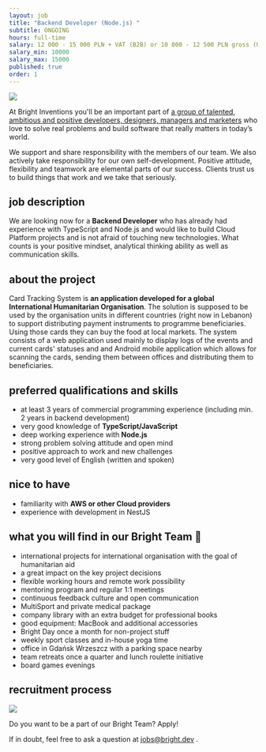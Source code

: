 ```yaml
---
layout: job
title: "Backend Developer (Node.js) "
subtitle: ONGOING
hours: full-time
salary: 12 000 - 15 000 PLN + VAT (B2B) or 10 000 - 12 500 PLN gross (UoP)
salary_min: 10000
salary_max: 15000
published: true
order: 1
---
```

![](/images/frontendteam_bright-inventions.png)

At Bright Inventions you'll be an important part of [a group of talented, ambitious and positive developers, designers, managers and marketers](https://brightinventions.pl/about-us/team/) who love to solve real problems and build software that really matters in today’s world.

We support and share responsibility with the members of our team. We also actively take responsibility for our own self-development. Positive attitude, flexibility and teamwork are elemental parts of our success. Clients trust us to build things that work and we take that seriously.

## [](https://brightinventions.pl/jobs/fullstack-developer#job-description)job description

We are looking now for a **Backend Developer** who has already had experience with TypeScript and Node.js and would like to build Cloud Platform projects and is not afraid of touching new technologies. What counts is your positive mindset, analytical thinking ability as well as communication skills.

## about the project

Card Tracking System is **an application developed for a global International Humanitarian Organisation**. The solution is supposed to be used by the organisation units in different countries (right now in Lebanon) to support distributing payment instruments to programme beneficiaries. Using those cards they can buy the food at local markets. The system consists of a web application used mainly to display logs of the events and current cards' statuses and and Android mobile application which allows for scanning the cards, sending them between offices and distributing them to beneficiaries. 

## [](https://brightinventions.pl/jobs/fullstack-developer#what-we-would-like-to-see)preferred qualifications and skills

* at least 3 years of commercial programming experience (including min. 2 years in backend development)
* very good knowledge of **TypeScript/JavaScript**
* deep working experience with **Node.js**
* strong problem solving attitude and open mind
* positive approach to work and new challenges
* very good level of English (written and spoken)

## nice to have

* familiarity with **AWS or other Cloud providers**
* experience with development in NestJS

## [](https://brightinventions.pl/jobs/fullstack-developer#what-you-will-find-in-our-bright-team)what you will find in our Bright Team 🧡

* international projects for international organisation with the goal of humanitarian aid 
* a great impact on the key project decisions
* flexible working hours and remote work possibility
* mentoring program and regular 1:1 meetings
* continuous feedback culture and open communication
* MultiSport and private medical package
* company library with an extra budget for professional books
* good equipment: MacBook and additional accessories
* Bright Day once a month for non-project stuff
* weekly sport classes and in-house yoga time
* office in Gdańsk Wrzeszcz with a parking space nearby
* team retreats once a quarter and lunch roulette initiative
* board games evenings

## [](https://brightinventions.pl/jobs/fullstack-developer#recruitment-process)recruitment process

![](/images/recruitment-process.png)

Do you want to be a part of our Bright Team? Apply!

If in doubt, feel free to ask a question at [jobs@bright.dev](mailto:jobs@bright.dev) . [](https://brightinventions.pl/static/d11f8f323c812d816ab78509472ffbcb/2af5b/recruitment-process.png)